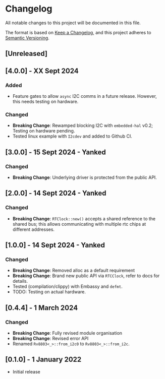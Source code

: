 # Changelog
All notable changes to this project will be documented in this file.

The format is based on [Keep a Changelog](https://keepachangelog.com/en/1.0.0/),
and this project adheres to [Semantic Versioning](https://semver.org/spec/v2.0.0.html).

## [Unreleased]

## [4.0.0] - XX Sept 2024

### Added
- Feature gates to allow `async` I2C comms in a future release.  However, this needs testing on hardware.

### Changed
- __Breaking Change__: Rewamped blocking I2C with `embedded-hal` v0.2; Testing on hardware pending.
- Tested linux example with `I2cdev` and added to Github CI.

## [3.0.0] - 15 Sept 2024 - Yanked

### Changed
- __Breaking Change__: Underlying driver is protected from the public API.

## [2.0.0] - 14 Sept 2024 - Yanked

### Changed
- __Breaking Change__: `RTClock::new()` accepts a shared reference to the shared bus; this allows communicating with multiple rtc chips at different addresses.

## [1.0.0] - 14 Sept 2024 - Yanked

### Changed
- __Breaking Change__: Removed alloc as a default requirement
- __Breaking Change__: Brand new public API via `RTCClock`, refer to docs for details.
- Tested (compilation/clippy) with Embassy and `defmt`.
- TODO: Testing on actual hardware.

## [0.4.4] - 1 March 2024

### Changed
- __Breaking Change__: Fully revised module organisation
- __Breaking Change__: Revised error API
- Renamed `Rv8803<_>::from_i2c0` to `Rv8803<_>::from_i2c`.

## [0.1.0] - 1 January 2022
- Initial release


